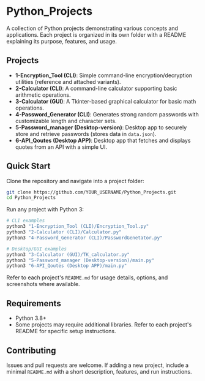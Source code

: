 # Python_Projects

A collection of Python projects demonstrating various concepts and applications. Each project is organized in its own folder with a README explaining its purpose, features, and usage.

## Projects

- **1-Encryption_Tool (CLI)**: Simple command-line encryption/decryption utilities (reference and attached variants).
- **2-Calculator (CLI)**: A command-line calculator supporting basic arithmetic operations.
- **3-Calculator (GUI)**: A Tkinter-based graphical calculator for basic math operations.
- **4-Password_Generator (CLI)**: Generates strong random passwords with customizable length and character sets.
- **5-Password_manager (Desktop-version)**: Desktop app to securely store and retrieve passwords (stores data in `data.json`).
- **6-API_Qoutes (Desktop APP)**: Desktop app that fetches and displays quotes from an API with a simple UI.

## Quick Start

Clone the repository and navigate into a project folder:

```bash
git clone https://github.com/YOUR_USERNAME/Python_Projects.git
cd Python_Projects
```

Run any project with Python 3:

```bash
# CLI examples
python3 "1-Encryption_Tool (CLI)/Encryption_Tool.py"
python3 "2-Calculator (CLI)/Calculator.py"
python3 "4-Password_Generator (CLI)/PasswordGenetator.py"

# Desktop/GUI examples
python3 "3-Calculator (GUI)/TK_calculator.py"
python3 "5-Password_manager (Desktop-version)/main.py"
python3 "6-API_Qoutes (Desktop APP)/main.py"
```

Refer to each project's `README.md` for usage details, options, and screenshots where available.

## Requirements

- Python 3.8+
- Some projects may require additional libraries. Refer to each project's README for specific setup instructions.

## Contributing

Issues and pull requests are welcome. If adding a new project, include a minimal `README.md` with a short description, features, and run instructions.
